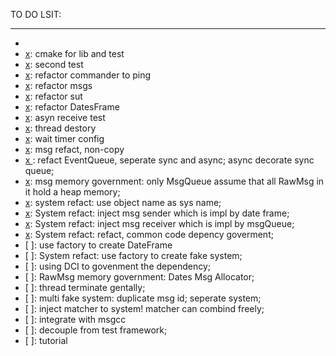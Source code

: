 TO DO LSIT:
***

- [x]: bii-code
- [x]: cmake for lib and test
- [x]: second test
- [x]: refactor commander to ping
- [x]: refactor msgs
- [x]: refactor sut
- [x]: refactor DatesFrame
- [x]: asyn receive test
- [x]: thread destory
- [x]: wait timer config
- [x]: msg refact, non-copy
- [x ]: refact EventQueue, seperate sync and async; async decorate sync queue;
- [x]: msg memory government: only MsgQueue assume that all RawMsg in it hold a heap memory;
- [x]: system refact: use object name as sys name;
- [x]: System refact: inject msg sender which is impl by date frame;
- [x]: System refact: inject msg receiver which is impl by msgQueue;
- [x]: System refact: refact, common code depency goverment;
- [ ]: use factory to create DateFrame 
- [ ]: System refact: use factory to create fake system; 
- [ ]: using DCI to govenment the dependency;
- [ ]: RawMsg memory government: Dates Msg Allocator;
- [ ]: thread terminate gentally;
- [ ]: multi fake system: duplicate msg id; seperate system;
- [ ]: inject matcher to system! matcher can combind freely;
- [ ]: integrate with msgcc
- [ ]: decouple from test framework;
- [ ]: tutorial

